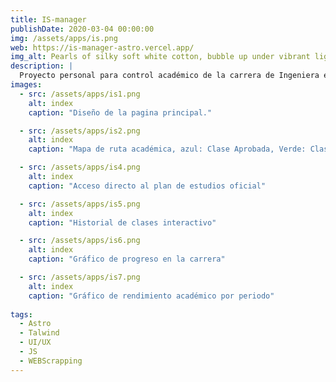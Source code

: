 ```yaml
---
title: IS-manager
publishDate: 2020-03-04 00:00:00
img: /assets/apps/is.png
web: https://is-manager-astro.vercel.app/
img_alt: Pearls of silky soft white cotton, bubble up under vibrant lighting
description: |
  Proyecto personal para control académico de la carrera de Ingeniera en sistemas, integración con sistema oficial de la universidad para obtener información estudiantil del usuario
images:  
  - src: /assets/apps/is1.png  
    alt: index  
    caption: "Diseño de la pagina principal."  

  - src: /assets/apps/is2.png 
    alt: index  
    caption: "Mapa de ruta académica, azul: Clase Aprobada, Verde: Clase Disponible, Gris: Clase Pendiente" 

  - src: /assets/apps/is4.png  
    alt: index  
    caption: "Acceso directo al plan de estudios oficial"  

  - src: /assets/apps/is5.png  
    alt: index  
    caption: "Historial de clases interactivo" 

  - src: /assets/apps/is6.png  
    alt: index  
    caption: "Gráfico de progreso en la carrera"  

  - src: /assets/apps/is7.png  
    alt: index  
    caption: "Gráfico de rendimiento académico por periodo" 
     
tags:
  - Astro
  - Talwind
  - UI/UX
  - JS
  - WEBScrapping
---
```


